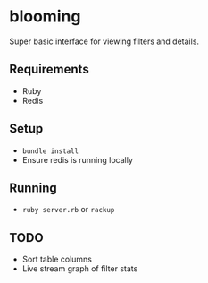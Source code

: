 # blooming

Super basic interface for viewing []() filters and details.

## Requirements

* Ruby
* Redis

## Setup

* `bundle install`
* Ensure redis is running locally

## Running

* `ruby server.rb` or `rackup`

## TODO

* Sort table columns
* Live stream graph of filter stats
